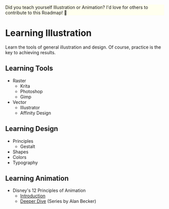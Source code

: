 <p style="background-color: #ffe;">Did you teach yourself Illustration or Animation? I'd love for others to contribute to this Roadmap! 🙏</p>

# Learning Illustration

Learn the tools of general illustration and design. Of course, practice is the key to achieving results.

## Learning Tools
- Raster
  - Krita
  - Photoshop
  - Gimp
- Vector
  - Illustrator
  - Affinity Design

## Learning Design
  - Principles
    - Gestalt
  - Shapes
  - Colors
  - Typography
  
## Learning Animation
  - Disney's 12 Principles of Animation
    - [Introduction](https://vimeo.com/93206523)
    - [Deeper Dive](https://www.youtube.com/watch?v=uDqjIdI4bF4) (Series by Alan Becker)
    
<!-- ## Photo Manipulation -->
